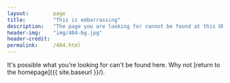 ```yaml
---
layout:        page
title:         "This is embarrassing"
description:   "The page you are looking for cannot be found at this URL"
header-img:    "img/404-bg.jpg"
header-credit:
permalink:     /404.html
---
```


It's possible what you're looking for can't be found here. Why not [return to the homepage]({{ site.baseurl }}/).
